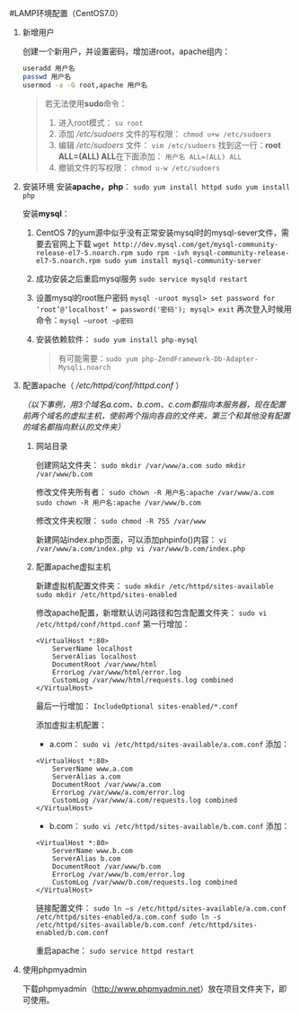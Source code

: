 #LAMP环境配置（CentOS7.0）

1. 新增用户

	创建一个新用户，并设置密码，增加进root，apache组内：
	```bash
	useradd 用户名
	passwd 用户名
	usermod -a -G root,apache 用户名
	```
	
	>若无法使用**sudo**命令：
	>   1. 进入root模式：
	>		`su root`
	>   2. 添加 */etc/sudoers* 文件的写权限：
	>       `chmod u+w /etc/sudoers`
	>   3. 编辑 */etc/sudoers* 文件：
	>       `vim /etc/sudoers`
	>       找到这一行：**root ALL=(ALL) ALL**在下面添加：
	>       `用户名 ALL=(ALL) ALL`
	>   4. 撤销文件的写权限：
	>       `chmod u-w /etc/sudoers`

2. 安装环境
	安装**apache，php**：
	`sudo yum install httpd
	sudo yum install php`
	
	安装**mysql**：
	1. CentOS 7的yum源中似乎没有正常安装mysql时的mysql-sever文件，需要去官网上下载
		`wget http://dev.mysql.com/get/mysql-community-release-el7-5.noarch.rpm
		sudo rpm -ivh mysql-community-release-el7-5.noarch.rpm
		sudo yum install mysql-community-server`
	2. 成功安装之后重启mysql服务
		`sudo service mysqld restart`
	3. 设置mysql的root账户密码
		`mysql -uroot
		mysql> set password for ‘root’@‘localhost’ = password('密码');
		mysql> exit`
		再次登入时候用命令：`mysql –uroot –p密码`
	4. 安装依赖软件：
		`sudo yum install php-mysql`
		
		>有可能需要：`sudo yum php-ZendFramework-Db-Adapter-Mysqli.noarch`

3. 配置apache（ */etc/httpd/conf/httpd.conf* ）

	*（以下事例，用3个域名a.com、b.com、c.com都指向本服务器，现在配置前两个域名的虚拟主机，使前两个指向各自的文件夹，第三个和其他没有配置的域名都指向默认的文件夹）*
	1. 网站目录

		创建网站文件夹：
		`sudo mkdir /var/www/a.com
		sudo mkdir /var/www/b.com`
		
		修改文件夹所有者：
		`sudo chown -R 用户名:apache /var/www/a.com
		sudo chown -R 用户名:apache /var/www/b.com`
		
		修改文件夹权限：
		`sudo chmod -R 755 /var/www`
		
		新建网站index.php页面，可以添加phpinfo()内容：
		`vi /var/www/a.com/index.php
		vi /var/www/b.com/index.php`
		
	2. 配置apache虚拟主机

		新建虚拟机配置文件夹：
		`sudo mkdir /etc/httpd/sites-available
		sudo mkdir /etc/httpd/sites-enabled`
		
		修改apache配置，新增默认访问路径和包含配置文件夹：
		`sudo vi /etc/httpd/conf/httpd.conf`
		第一行增加：
		```
		<VirtualHost *:80>
			ServerName localhost
			ServerAlias localhost
			DocumentRoot /var/www/html
			ErrorLog /var/www/html/error.log
			CustomLog /var/www/html/requests.log combined
		</VirtualHost>
		```
		最后一行增加：
		`IncludeOptional sites-enabled/*.conf`
		
		添加虚拟主机配置：
		- a.com：
		`sudo vi /etc/httpd/sites-available/a.com.conf`
		添加：
		```
		<VirtualHost *:80>
		    ServerName www.a.com
		    ServerAlias a.com
		    DocumentRoot /var/www/a.com
		    ErrorLog /var/www/a.com/error.log
		    CustomLog /var/www/a.com/requests.log combined
		</VirtualHost>
		```
		
		- b.com：
		`sudo vi /etc/httpd/sites-available/b.com.conf`
		添加：
		```
		<VirtualHost *:80>
		    ServerName www.b.com
		    ServerAlias b.com
		    DocumentRoot /var/www/b.com
		    ErrorLog /var/www/b.com/error.log
		    CustomLog /var/www/b.com/requests.log combined
		</VirtualHost>
		```
		
		链接配置文件：
		`sudo ln –s /etc/httpd/sites-available/a.com.conf /etc/httpd/sites-enabled/a.com.conf
		sudo ln -s /etc/httpd/sites-available/b.com.conf /etc/httpd/sites-enabled/b.com.conf`
		
		重启apache：
		`sudo service httpd restart`

4. 使用phpmyadmin

    下载phpmyadmin（<http://www.phpmyadmin.net>）放在项目文件夹下，即可使用。
